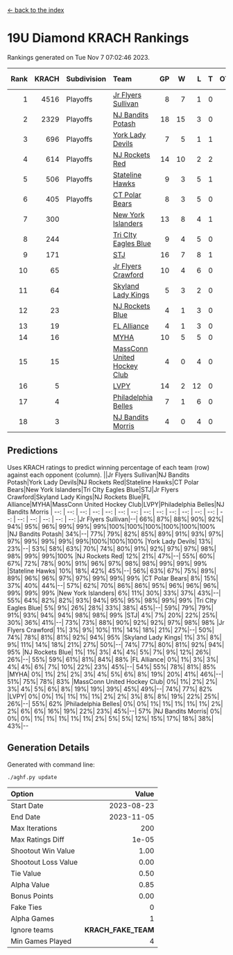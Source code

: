 [<- back to the index](readme.md)
# 19U Diamond KRACH Rankings
Rankings generated on Tue Nov  7 07:02:46 2023.

Rank|KRACH|Subdivision|Team|GP|W|L|T|OTW|OTL|SoS|Exp Wins|Win Diff
---:|---:|:---|:---|---:|---:|---:|---:|---:|---:|---:|---:|---:
1|4516|Playoffs|[Jr Flyers Sullivan](https://gamesheetstats.com/seasons/3663/teams/140859/schedule)|8|7|1|0|1|0|775|7.8|-0.0
2|2329|Playoffs|[NJ Bandits Potash](https://gamesheetstats.com/seasons/3663/teams/140857/schedule)|18|15|3|0|0|0|741|15.8|-0.0
3|696|Playoffs|[York Lady Devils](https://gamesheetstats.com/seasons/3663/teams/140856/schedule)|7|5|1|1|0|0|216|6.3|-0.0
4|614|Playoffs|[NJ Rockets Red](https://gamesheetstats.com/seasons/3663/teams/140855/schedule)|14|10|2|2|1|0|395|11.9|0.0
5|506|Playoffs|[Stateline Hawks](https://gamesheetstats.com/seasons/3663/teams/141851/schedule)|9|3|5|1|0|1|1738|4.3|-0.0
6|405|Playoffs|[CT Polar Bears](https://gamesheetstats.com/seasons/3663/teams/140853/schedule)|8|3|5|0|0|0|1684|3.8|-0.0
7|300||[New York Islanders](https://gamesheetstats.com/seasons/3663/teams/140861/schedule)|13|8|4|1|0|0|494|9.4|0.0
8|244||[Tri CIty Eagles Blue](https://gamesheetstats.com/seasons/3663/teams/140852/schedule)|9|4|5|0|0|0|1152|4.8|-0.0
9|171||[STJ](https://gamesheetstats.com/seasons/3663/teams/140858/schedule)|16|7|8|1|0|0|806|8.4|0.0
10|65||[Jr Flyers Crawford](https://gamesheetstats.com/seasons/3663/teams/140862/schedule)|10|4|6|0|0|1|234|4.9|0.0
11|64||[Skyland Lady Kings](https://gamesheetstats.com/seasons/3663/teams/140865/schedule)|5|3|2|0|0|0|158|3.9|0.0
12|23||[NJ Rockets Blue](https://gamesheetstats.com/seasons/3663/teams/140867/schedule)|4|1|3|0|0|0|182|1.9|0.0
13|19||[FL Alliance](https://gamesheetstats.com/seasons/3663/teams/156907/schedule)|4|1|3|0|0|0|277|1.9|0.0
14|16||[MYHA](https://gamesheetstats.com/seasons/3663/teams/140863/schedule)|10|5|5|0|0|0|98|5.9|0.0
15|15||[MassConn United Hockey Club](https://gamesheetstats.com/seasons/3663/teams/140854/schedule)|4|0|4|0|0|0|772|0.9|0.0
16|5||[LVPY](https://gamesheetstats.com/seasons/3663/teams/140860/schedule)|14|2|12|0|0|0|301|2.9|0.0
17|4||[Philadelphia Belles](https://gamesheetstats.com/seasons/3663/teams/140864/schedule)|7|1|6|0|0|0|52|1.9|0.0
18|3||[NJ Bandits Morris](https://gamesheetstats.com/seasons/3663/teams/140866/schedule)|4|0|4|0|0|0|135|0.9|0.0

## Predictions
Uses KRACH ratings to predict winning percentage of each team (row) against each opponent (column).
||Jr Flyers Sullivan|NJ Bandits Potash|York Lady Devils|NJ Rockets Red|Stateline Hawks|CT Polar Bears|New York Islanders|Tri CIty Eagles Blue|STJ|Jr Flyers Crawford|Skyland Lady Kings|NJ Rockets Blue|FL Alliance|MYHA|MassConn United Hockey Club|LVPY|Philadelphia Belles|NJ Bandits Morris
| --: | --: | --: | --: | --: | --: | --: | --: | --: | --: | --: | --: | --: | --: | --: | --: | --: | --: | --: 
|Jr Flyers Sullivan|--| 66%| 87%| 88%| 90%| 92%| 94%| 95%| 96%| 99%| 99%| 99%|100%|100%|100%|100%|100%|100%
|NJ Bandits Potash| 34%|--| 77%| 79%| 82%| 85%| 89%| 91%| 93%| 97%| 97%| 99%| 99%| 99%| 99%|100%|100%|100%
|York Lady Devils| 13%| 23%|--| 53%| 58%| 63%| 70%| 74%| 80%| 91%| 92%| 97%| 97%| 98%| 98%| 99%| 99%|100%
|NJ Rockets Red| 12%| 21%| 47%|--| 55%| 60%| 67%| 72%| 78%| 90%| 91%| 96%| 97%| 98%| 98%| 99%| 99%| 99%
|Stateline Hawks| 10%| 18%| 42%| 45%|--| 56%| 63%| 67%| 75%| 89%| 89%| 96%| 96%| 97%| 97%| 99%| 99%| 99%
|CT Polar Bears|  8%| 15%| 37%| 40%| 44%|--| 57%| 62%| 70%| 86%| 86%| 95%| 96%| 96%| 96%| 99%| 99%| 99%
|New York Islanders|  6%| 11%| 30%| 33%| 37%| 43%|--| 55%| 64%| 82%| 82%| 93%| 94%| 95%| 95%| 98%| 99%| 99%
|Tri CIty Eagles Blue|  5%|  9%| 26%| 28%| 33%| 38%| 45%|--| 59%| 79%| 79%| 91%| 93%| 94%| 94%| 98%| 98%| 99%
|STJ|  4%|  7%| 20%| 22%| 25%| 30%| 36%| 41%|--| 73%| 73%| 88%| 90%| 92%| 92%| 97%| 98%| 98%
|Jr Flyers Crawford|  1%|  3%|  9%| 10%| 11%| 14%| 18%| 21%| 27%|--| 50%| 74%| 78%| 81%| 81%| 92%| 94%| 95%
|Skyland Lady Kings|  1%|  3%|  8%|  9%| 11%| 14%| 18%| 21%| 27%| 50%|--| 74%| 77%| 80%| 81%| 92%| 94%| 95%
|NJ Rockets Blue|  1%|  1%|  3%|  4%|  4%|  5%|  7%|  9%| 12%| 26%| 26%|--| 55%| 59%| 61%| 81%| 84%| 88%
|FL Alliance|  0%|  1%|  3%|  3%|  4%|  4%|  6%|  7%| 10%| 22%| 23%| 45%|--| 54%| 55%| 78%| 81%| 85%
|MYHA|  0%|  1%|  2%|  2%|  3%|  4%|  5%|  6%|  8%| 19%| 20%| 41%| 46%|--| 51%| 75%| 78%| 83%
|MassConn United Hockey Club|  0%|  1%|  2%|  2%|  3%|  4%|  5%|  6%|  8%| 19%| 19%| 39%| 45%| 49%|--| 74%| 77%| 82%
|LVPY|  0%|  0%|  1%|  1%|  1%|  1%|  2%|  2%|  3%|  8%|  8%| 19%| 22%| 25%| 26%|--| 55%| 62%
|Philadelphia Belles|  0%|  0%|  1%|  1%|  1%|  1%|  1%|  2%|  2%|  6%|  6%| 16%| 19%| 22%| 23%| 45%|--| 57%
|NJ Bandits Morris|  0%|  0%|  0%|  1%|  1%|  1%|  1%|  1%|  2%|  5%|  5%| 12%| 15%| 17%| 18%| 38%| 43%|--

## Generation Details

Generated with command line:
```
./aghf.py update
```

| Option | Value |
| :----- | ----: |
| Start Date | 2023-08-23 |
| End Date | 2023-11-05 |
| Max Iterations | 200 |
| Max Ratings Diff | 1e-05 |
| Shootout Win Value | 1.00 |
| Shootout Loss Value | 0.00 |
| Tie Value | 0.50 |
| Alpha Value | 0.85 |
| Bonus Points | 0.00 |
| Fake Ties | 0 |
| Alpha Games | 1 |
| Ignore teams | __KRACH_FAKE_TEAM__ |
| Min Games Played | 4 |

